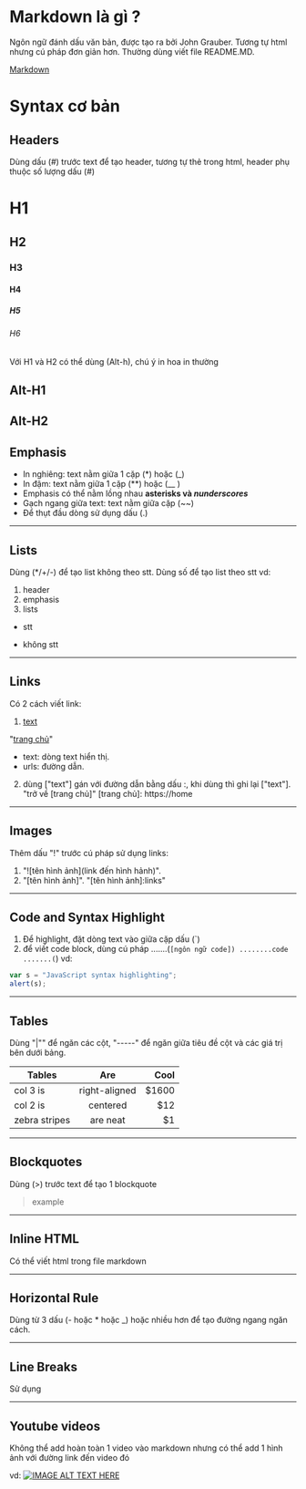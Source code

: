 # Markdown là gì ?

Ngôn ngữ đánh dấu văn bản, được tạo ra bởi John Grauber. Tương tự html nhưng cú pháp đơn giản hơn. Thường dùng viết file README.MD.

[Markdown](https://github.com/adam-p/markdown-here/wiki/Markdown-Cheatsheet#h4)

# Syntax cơ bản

## Headers

Dùng dấu (#) trước text để tạo header, tương tự thẻ <h> trong html, header phụ thuộc số lượng dấu (#)

# H1
## H2
### H3
#### H4
##### H5
###### H6

Với H1 và H2 có thể dùng (Alt-h), chú ý in hoa in thường 

Alt-H1
----------

Alt-H2
------------

## Emphasis
- In nghiêng: text nằm giữa 1 cặp (*) hoặc (_) 
- In đậm: text nằm giữa 1 cặp (**) hoặc (__ )
- Emphasis có thể nằm lồng nhau **asterisks và _nunderscores_**
- Gạch ngang giữa text: text nằm giữa cặp (~~)
- Để thụt đầu dòng sử dụng dấu (.) 
----------------
## Lists
Dùng (*/+/-) để tạo list không theo stt.
Dùng số để tạo list theo stt
vd:
1. header
2. emphasis
3. lists
+ stt
- không stt
---------------------
## Links
Có 2 cách viết link:
1. [text](urls)

"[trang chủ](http://home)"
- text: dòng text hiển thị.
- urls: đường dẫn.

2. dùng ["text"] gán với đường dẫn bằng dấu :, khi dùng thì ghi lại ["text"].
"trở về [trang chủ]"
[trang chủ]: https://home
--------------------
## Images
Thêm dấu "!" trước cú pháp sử dụng links:

1. "![tên hình ảnh](link đến hình hảnh)".
2. "[tên hình ảnh]".
"[tên hình ảnh]:links"
-----------------------
## Code and Syntax Highlight
1. Để highlight, đặt dòng text vào giữa cặp dấu (`)
2. để viết code block, dùng cú pháp
.......(```[ngôn ngữ code])
........code 
.......(```)
vd: 
```javascript
var s = "JavaScript syntax highlighting";
alert(s);
```
----------------------
## Tables
Dùng "|"" để ngăn các cột, "-----" để ngăn giữa tiêu đề cột và các giá trị bên dưới bảng. 

| Tables        | Are           | Cool  |
| ------------- |:-------------:| -----:|
| col 3 is      | right-aligned | $1600 |
| col 2 is      | centered      |   $12 |
| zebra stripes | are neat      |    $1 |
--------------
## Blockquotes
Dùng (>) trước text để tạo 1 blockquote 
> example
---------------
## Inline HTML
Có thể viết html trong file markdown

-----------------
## Horizontal Rule
Dùng từ 3 dấu (- hoặc * hoặc _)  hoặc nhiều hơn để tạo đường ngang ngăn cách. 

---------------
## Line Breaks
Sử dụng <enter>

------------------
## Youtube videos
Không thể add hoàn toàn 1 video vào markdown nhưng có thể add 1 hình ảnh với đường link đến video đó

vd: 
[![IMAGE ALT TEXT HERE](http://img.youtube.com/vi/YOUTUBE_VIDEO_ID_HERE/0.jpg)](http://www.youtube.com/watch?v=YOUTUBE_VIDEO_ID_HERE)

